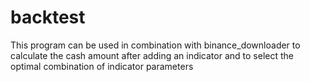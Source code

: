 # backtest
This program can be used in combination with binance_downloader to calculate the cash amount after adding an indicator and to select the optimal combination of indicator parameters
